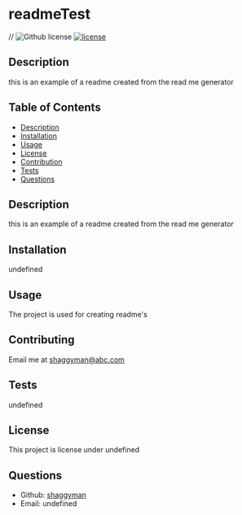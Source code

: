 # readmeTest
  // ![Github license](http://img.shields.io/badge/license-undefined-blue.svg)
  [![license](https://img.shields.io/badge/license--blue)](https://shields.io)

  ## Description 
  this is an example of a readme created from the read me generator
  ## Table of Contents

  * [Description](#Description)
  * [Installation](#installation)
  * [Usage](#usage)
  * [License](#license)
  * [Contribution](#contribution)
  * [Tests](#tests)
  * [Questions](#questions)
  
  ## Description
  this is an example of a readme created from the read me generator

  ## Installation 
  undefined

  ## Usage 
  The project is used for creating readme's

  ## Contributing 
  Email me at shaggyman@abc.com

  ## Tests
  undefined

  ## License 
  This project is license under undefined

  ## Questions
  - Github: [shaggyman](https://github.com/shaggyman)
  - Email: undefined 
